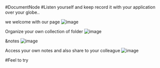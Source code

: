 #DocumentNode
#Listen yourself and keep record it with your application over your globe..

we welcome with our page
![image](https://user-images.githubusercontent.com/60779362/142202582-a3669138-49ac-4147-bccc-0d1f7d6eb99f.png)


Organize your own collection of folder
![image](https://user-images.githubusercontent.com/60779362/142202823-e0c3acba-81b8-4026-bbdf-d43ffd27ce07.png)

&notes
![image](https://user-images.githubusercontent.com/60779362/142203399-f797e4b1-8e2a-470e-85df-0eb0553dcc20.png)



Access your own notes and also share to your colleague
![image](https://user-images.githubusercontent.com/60779362/142203093-383f308f-0052-4b00-81e9-47a6152a5e2f.png)

#Feel to try


